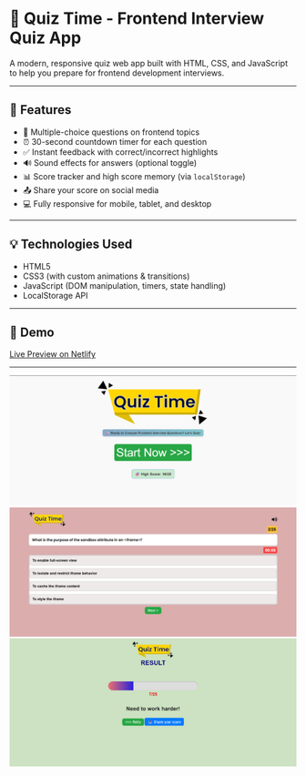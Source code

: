 # 🚀 Quiz Time - Frontend Interview Quiz App

A modern, responsive quiz web app built with HTML, CSS, and JavaScript to help you prepare for frontend development interviews.

---

## 📌 Features

- 🧠 Multiple-choice questions on frontend topics
- ⏰ 30-second countdown timer for each question
- ✅ Instant feedback with correct/incorrect highlights
- 🔊 Sound effects for answers (optional toggle)
- 📊 Score tracker and high score memory (via `localStorage`)
- 📤 Share your score on social media
- 💻 Fully responsive for mobile, tablet, and desktop

---

## 💡 Technologies Used

- HTML5
- CSS3 (with custom animations & transitions)
- JavaScript (DOM manipulation, timers, state handling)
- LocalStorage API

---

## 📸 Demo

[Live Preview on Netlify](https://quiz-time-prod.netlify.app/)

---

![screenshot](/assets/images/Home-page.png)
![screenshot](/assets/images/0-5sec-page.png)
![screenshot](/assets/images/result-page.png)


